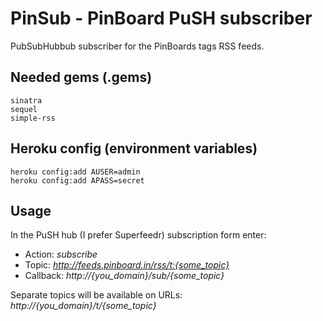 # PinSub - PinBoard PuSH subscriber

PubSubHubbub subscriber for the PinBoards tags RSS feeds.

## Needed gems (.gems)

    sinatra
    sequel
    simple-rss

## Heroku config (environment variables)

    heroku config:add AUSER=admin
    heroku config:add APASS=secret

## Usage

In the PuSH hub (I prefer Superfeedr) subscription form enter:

* Action: *subscribe*
* Topic: *http://feeds.pinboard.in/rss/t:{some_topic}*
* Callback: *http://{you_domain}/sub/{some_topic}*

Separate topics will be available on URLs: *http://{you_domain}/t/{some_topic}*
